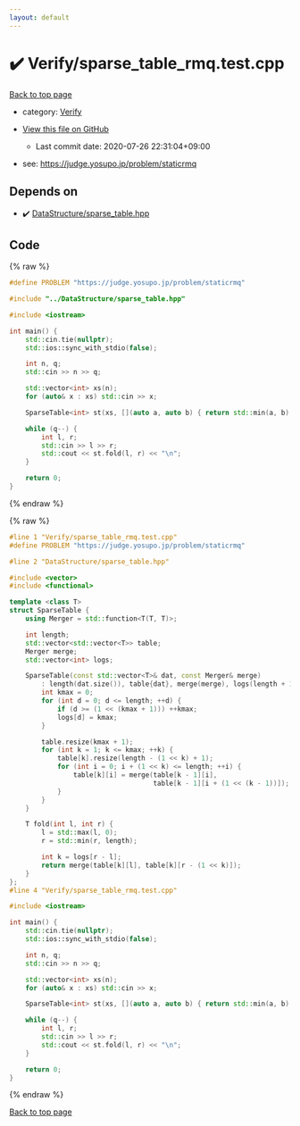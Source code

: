```yaml
---
layout: default
---
```


<!-- mathjax config similar to math.stackexchange -->
<script type="text/javascript" async
  src="https://cdnjs.cloudflare.com/ajax/libs/mathjax/2.7.5/MathJax.js?config=TeX-MML-AM_CHTML">
</script>
<script type="text/x-mathjax-config">
  MathJax.Hub.Config({
    TeX: { equationNumbers: { autoNumber: "AMS" }},
    tex2jax: {
      inlineMath: [ ['$','$'] ],
      processEscapes: true
    },
    "HTML-CSS": { matchFontHeight: false },
    displayAlign: "left",
    displayIndent: "2em"
  });
</script>

<script type="text/javascript" src="https://cdnjs.cloudflare.com/ajax/libs/jquery/3.4.1/jquery.min.js"></script>
<script src="https://cdn.jsdelivr.net/npm/jquery-balloon-js@1.1.2/jquery.balloon.min.js" integrity="sha256-ZEYs9VrgAeNuPvs15E39OsyOJaIkXEEt10fzxJ20+2I=" crossorigin="anonymous"></script>
<script type="text/javascript" src="../../assets/js/copy-button.js"></script>
<link rel="stylesheet" href="../../assets/css/copy-button.css" />


# :heavy_check_mark: Verify/sparse_table_rmq.test.cpp

<a href="../../index.html">Back to top page</a>

* category: <a href="../../index.html#5a750f86ef41f22f852c43351e3ff383">Verify</a>
* <a href="{{ site.github.repository_url }}/blob/master/Verify/sparse_table_rmq.test.cpp">View this file on GitHub</a>
    - Last commit date: 2020-07-26 22:31:04+09:00


* see: <a href="https://judge.yosupo.jp/problem/staticrmq">https://judge.yosupo.jp/problem/staticrmq</a>


## Depends on

* :heavy_check_mark: <a href="../../library/DataStructure/sparse_table.hpp.html">DataStructure/sparse_table.hpp</a>


## Code

<a id="unbundled"></a>
{% raw %}
```cpp
#define PROBLEM "https://judge.yosupo.jp/problem/staticrmq"

#include "../DataStructure/sparse_table.hpp"

#include <iostream>

int main() {
    std::cin.tie(nullptr);
    std::ios::sync_with_stdio(false);

    int n, q;
    std::cin >> n >> q;

    std::vector<int> xs(n);
    for (auto& x : xs) std::cin >> x;

    SparseTable<int> st(xs, [](auto a, auto b) { return std::min(a, b); });

    while (q--) {
        int l, r;
        std::cin >> l >> r;
        std::cout << st.fold(l, r) << "\n";
    }

    return 0;
}

```
{% endraw %}

<a id="bundled"></a>
{% raw %}
```cpp
#line 1 "Verify/sparse_table_rmq.test.cpp"
#define PROBLEM "https://judge.yosupo.jp/problem/staticrmq"

#line 2 "DataStructure/sparse_table.hpp"

#include <vector>
#include <functional>

template <class T>
struct SparseTable {
    using Merger = std::function<T(T, T)>;

    int length;
    std::vector<std::vector<T>> table;
    Merger merge;
    std::vector<int> logs;

    SparseTable(const std::vector<T>& dat, const Merger& merge)
        : length(dat.size()), table{dat}, merge(merge), logs(length + 1) {
        int kmax = 0;
        for (int d = 0; d <= length; ++d) {
            if (d >= (1 << (kmax + 1))) ++kmax;
            logs[d] = kmax;
        }

        table.resize(kmax + 1);
        for (int k = 1; k <= kmax; ++k) {
            table[k].resize(length - (1 << k) + 1);
            for (int i = 0; i + (1 << k) <= length; ++i) {
                table[k][i] = merge(table[k - 1][i],
                                    table[k - 1][i + (1 << (k - 1))]);
            }
        }
    }

    T fold(int l, int r) {
        l = std::max(l, 0);
        r = std::min(r, length);

        int k = logs[r - l];
        return merge(table[k][l], table[k][r - (1 << k)]);
    }
};
#line 4 "Verify/sparse_table_rmq.test.cpp"

#include <iostream>

int main() {
    std::cin.tie(nullptr);
    std::ios::sync_with_stdio(false);

    int n, q;
    std::cin >> n >> q;

    std::vector<int> xs(n);
    for (auto& x : xs) std::cin >> x;

    SparseTable<int> st(xs, [](auto a, auto b) { return std::min(a, b); });

    while (q--) {
        int l, r;
        std::cin >> l >> r;
        std::cout << st.fold(l, r) << "\n";
    }

    return 0;
}

```
{% endraw %}

<a href="../../index.html">Back to top page</a>

